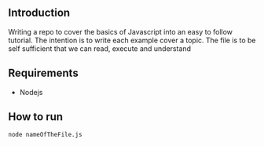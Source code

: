 ## Introduction

Writing a repo to cover the basics of Javascript into an easy to follow tutorial. 
The intention is to write each example cover a topic. 
The file is to be self sufficient that we can read, execute and understand

## Requirements

* Nodejs

## How to run

`node nameOfTheFile.js`
